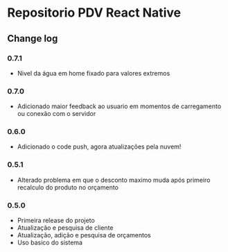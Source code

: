 # Repositorio PDV React Native
    
## Change log

### 0.7.1
- Nivel da água em home fixado para valores extremos

### 0.7.0
- Adicionado maior feedback ao usuario em momentos de carregamento ou conexão com o servidor

### 0.6.0
- Adicionado o code push, agora atualizações pela nuvem!

### 0.5.1
- Alterado problema em que o desconto maximo muda após primeiro recalculo do produto no orçamento

### 0.5.0
- Primeira release do projeto
- Atualização e pesquisa de cliente
- Atualização, adição e pesquisa de orçamentos
- Uso basico do sistema